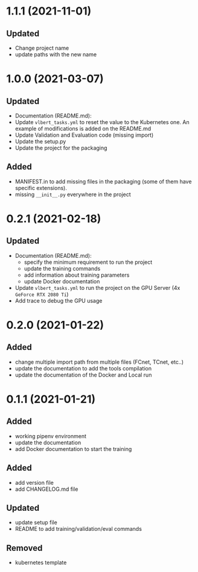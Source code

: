 # 1.1.1 (2021-11-01)
## Updated
* Change project name
* update paths with the new name

# 1.0.0 (2021-03-07)
## Updated
* Documentation (README.md):
* Update `vlbert_tasks.yml` to reset the value to the Kubernetes one. An example of modifications is added on the README.md
* Update Validation and Evaluation code (missing import)
* Update the setup.py
* Update the project for the packaging

## Added
* MANIFEST.in to add missing files in the packaging (some of them have specific extensions).
* missing `__init__.py` everywhere in the project

# 0.2.1 (2021-02-18)
## Updated
* Documentation (README.md):
    * specify the minimum requirement to run the project
    * update the training commands
    * add information about training parameters
    * update Docker documentation
* Update `vlbert_tasks.yml` to run the project on the GPU Server (4x `GeForce RTX 2080 Ti`)
* Add trace to debug the GPU usage

# 0.2.0 (2021-01-22)
## Added
* change multiple import path from multiple files (FCnet, TCnet, etc..)
* update the documentation to add the tools compilation
* update the documentation of the Docker and Local run


# 0.1.1 (2021-01-21)
## Added
* working pipenv environment
* update the documentation
* add Docker documentation to start the training


## Added
* add version file
* add CHANGELOG.md file

## Updated
* update setup file
* README to add training/validation/eval commands

## Removed
* kubernetes template